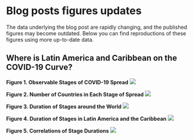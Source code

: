 #  Blog posts figures updates

The data underlying the blog post are rapidly changing, and the published figures may become outdated. Below you can find reproductions of these figures using more up-to-date data.

## Where is Latin America and Caribbean on the COVID-19 Curve?

**Figure 1. Observable Stages of COVID-19 Spread**
![](assets/stages.png)

**Figure 2. Number of Countries in Each Stage of Spread**
![](assets/countries_today.png)

**Figure 3. Duration of Stages around the World**
![](assets/regions_stage_duration.png)

**Figure 4. Duration of Stages in Latin America and the Caribbean**
![](assets/lac_stage_duration.png)

**Figure 5. Correlations of Stage Durations**
![](assets/correlation_A_B_C.png)
